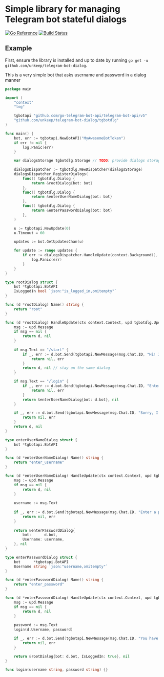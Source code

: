 # Simple library for managing Telegram bot stateful dialogs

[![Go Reference](https://pkg.go.dev/badge/github.com/unkeep/telegram-bot-dialog.svg)](https://pkg.go.dev/github.com/unkeep/telegram-bot-dialog)
[![Build Status](https://app.travis-ci.com/unkeep/telegram-bot-dialog.svg?branch=main)](https://app.travis-ci.com/unkeep/telegram-bot-dialog)

## Example

First, ensure the library is installed and up to date by running `go get -u github.com/unkeep/telegram-bot-dialog`.

This is a very simple bot that asks username and password in a dialog manner

```go
package main

import (
	"context"
	"log"

	tgbotapi "github.com/go-telegram-bot-api/telegram-bot-api/v5"
	"github.com/unkeep/telegram-bot-dialog/tgbotdlg"
)

func main() {
	bot, err := tgbotapi.NewBotAPI("MyAwesomeBotToken")
	if err != nil {
		log.Panic(err)
	}

	var dialogsStorage tgbotdlg.Storage // TODO: provide dialogs storage

	dialogsDispatcher := tgbotdlg.NewDispatcher(dialogsStorage)
	dialogsDispatcher.RegisterDialogs(
		func() tgbotdlg.Dialog {
			return &rootDialog{bot: bot}
		},
		func() tgbotdlg.Dialog {
			return &enterUserNameDialog{bot: bot}
		},
		func() tgbotdlg.Dialog {
			return &enterPasswordDialog{bot: bot}
		},
	)

	u := tgbotapi.NewUpdate(0)
	u.Timeout = 60

	updates := bot.GetUpdatesChan(u)

	for update := range updates {
		if err := dialogsDispatcher.HandleUpdate(context.Background(), &update); err != nil {
			log.Panic(err)
		}
	}
}

type rootDialog struct {
	bot *tgbotapi.BotAPI
	IsLoggedIn bool `json:"is_logged_in,omitempty"`
}

func (d *rootDialog) Name() string {
	return "root"
}

func (d *rootDialog) HandleUpdate(ctx context.Context, upd tgbotdlg.Update) (tgbotdlg.Dialog, error) {
	msg := upd.Message
	if msg == nil {
		return d, nil
	}
	
	if msg.Text == "/start" {
		if _, err := d.bot.Send(tgbotapi.NewMessage(msg.Chat.ID, "Hi! I'm a bot")); err != nil {
			return nil, err
		}
		return d, nil // stay on the same dialog
	}

	if msg.Text == "/login" {
		if _, err := d.bot.Send(tgbotapi.NewMessage(msg.Chat.ID, "Enter a username")); err != nil {
			return nil, err
		}
		return &enterUserNameDialog{bot: d.bot}, nil
	}

	if _, err := d.bot.Send(tgbotapi.NewMessage(msg.Chat.ID, "Sorry, I don't understand you")); err != nil {
		return nil, err
	}
	return d, nil
}

type enterUserNameDialog struct {
	bot *tgbotapi.BotAPI
}

func (d *enterUserNameDialog) Name() string {
	return "enter_username"
}

func (d *enterUserNameDialog) HandleUpdate(ctx context.Context, upd tgbotdlg.Update) (tgbotdlg.Dialog, error) {
	msg := upd.Message
	if msg == nil {
		return d, nil
	}
	
	username := msg.Text
	
	if _, err := d.bot.Send(tgbotapi.NewMessage(msg.Chat.ID, "Enter a password")); err != nil {
		return nil, err
	}
	
	return &enterPasswordDialog{
		bot:      d.bot,
		Username: username,
	}, nil
}

type enterPasswordDialog struct {
	bot      *tgbotapi.BotAPI
	Username string `json:"username,omitempty"`
}

func (d *enterPasswordDialog) Name() string {
	return "enter_password"
}

func (d *enterPasswordDialog) HandleUpdate(ctx context.Context, upd tgbotdlg.Update) (tgbotdlg.Dialog, error) {
	msg := upd.Message
	if msg == nil {
		return d, nil
	}
	
	password := msg.Text
	login(d.Username, password)

	if _, err := d.bot.Send(tgbotapi.NewMessage(msg.Chat.ID, "You have successfully logged in")); err != nil {
		return nil, err
	}

	return &rootDialog{bot: d.bot, IsLoggedIn: true}, nil
}

func login(username string, password string) {}

```
